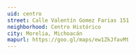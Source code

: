 ```yaml
---
uid: centro
street: Calle Valentín Gomez Farias 151
neighborhood: Centro Histórico
city: Morelia, Michoacán
mapurl: https://goo.gl/maps/ew1ZkJfavMt
---
```

